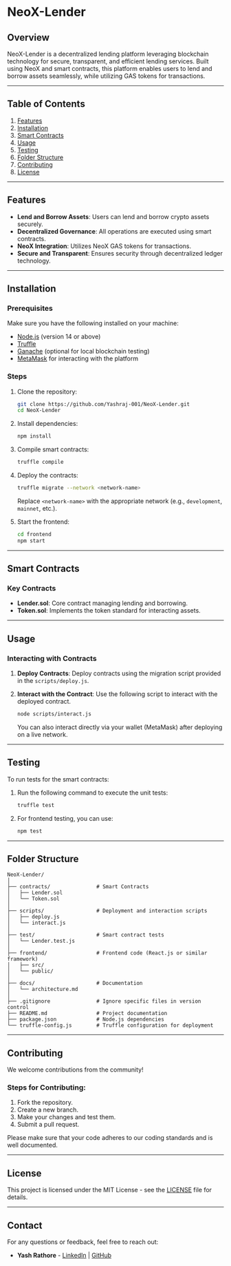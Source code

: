 # NeoX-Lender

## Overview

NeoX-Lender is a decentralized lending platform leveraging blockchain technology for secure, transparent, and efficient lending services. Built using NeoX and smart contracts, this platform enables users to lend and borrow assets seamlessly, while utilizing GAS tokens for transactions.

---

## Table of Contents

1. [Features](#features)
2. [Installation](#installation)
3. [Smart Contracts](#smart-contracts)
4. [Usage](#usage)
5. [Testing](#testing)
6. [Folder Structure](#folder-structure)
7. [Contributing](#contributing)
8. [License](#license)

---

## Features

- **Lend and Borrow Assets**: Users can lend and borrow crypto assets securely.
- **Decentralized Governance**: All operations are executed using smart contracts.
- **NeoX Integration**: Utilizes NeoX GAS tokens for transactions.
- **Secure and Transparent**: Ensures security through decentralized ledger technology.

---

## Installation

### Prerequisites

Make sure you have the following installed on your machine:

- [Node.js](https://nodejs.org/) (version 14 or above)
- [Truffle](https://www.trufflesuite.com/truffle)
- [Ganache](https://www.trufflesuite.com/ganache) (optional for local blockchain testing)
- [MetaMask](https://metamask.io/) for interacting with the platform

### Steps

1. Clone the repository:

   ```bash
   git clone https://github.com/Yashraj-001/NeoX-Lender.git
   cd NeoX-Lender
   ```

2. Install dependencies:

   ```bash
   npm install
   ```

3. Compile smart contracts:

   ```bash
   truffle compile
   ```

4. Deploy the contracts:

   ```bash
   truffle migrate --network <network-name>
   ```

   Replace `<network-name>` with the appropriate network (e.g., `development`, `mainnet`, etc.).

5. Start the frontend:

   ```bash
   cd frontend
   npm start
   ```

---

## Smart Contracts

### Key Contracts

- **Lender.sol**: Core contract managing lending and borrowing.
- **Token.sol**: Implements the token standard for interacting assets.

---

## Usage

### Interacting with Contracts

1. **Deploy Contracts**: Deploy contracts using the migration script provided in the `scripts/deploy.js`.
2. **Interact with the Contract**: Use the following script to interact with the deployed contract.

   ```bash
   node scripts/interact.js
   ```

   You can also interact directly via your wallet (MetaMask) after deploying on a live network.

---

## Testing

To run tests for the smart contracts:

1. Run the following command to execute the unit tests:

   ```bash
   truffle test
   ```

2. For frontend testing, you can use:

   ```bash
   npm test
   ```

---

## Folder Structure

```plaintext
NeoX-Lender/
│
├── contracts/               # Smart Contracts
│   ├── Lender.sol
│   └── Token.sol
│
├── scripts/                 # Deployment and interaction scripts
│   ├── deploy.js
│   └── interact.js
│
├── test/                    # Smart contract tests
│   └── Lender.test.js
│
├── frontend/                # Frontend code (React.js or similar framework)
│   ├── src/
│   └── public/
│
├── docs/                    # Documentation
│   └── architecture.md
│
├── .gitignore               # Ignore specific files in version control
├── README.md                # Project documentation
├── package.json             # Node.js dependencies
└── truffle-config.js        # Truffle configuration for deployment
```

---

## Contributing

We welcome contributions from the community!

### Steps for Contributing:

1. Fork the repository.
2. Create a new branch.
3. Make your changes and test them.
4. Submit a pull request.

Please make sure that your code adheres to our coding standards and is well documented.

---

## License

This project is licensed under the MIT License - see the [LICENSE](LICENSE) file for details.

---

## Contact

For any questions or feedback, feel free to reach out:

- **Yash Rathore** - [LinkedIn](https://www.linkedin.com/in/yash--rathore) | [GitHub](https://github.com/Yashraj-001)

